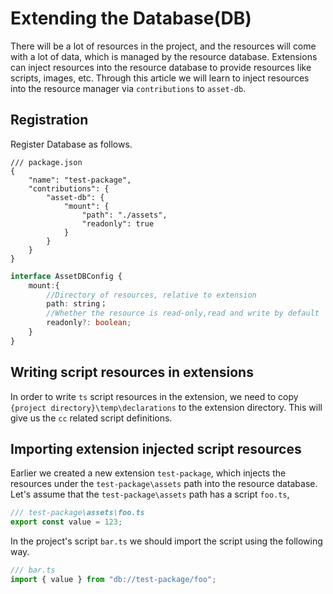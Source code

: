 # Extending the Database(DB)

There will be a lot of resources in the project, and the resources will come with a lot of data, which is managed by the resource database.
Extensions can inject resources into the resource database to provide resources like scripts, images, etc.
Through this article we will learn to inject resources into the resource manager via `contributions` to `asset-db`.

## Registration

Register Database as follows.

```json5
/// package.json
{
    "name": "test-package",
    "contributions": {
        "asset-db": {
            "mount": {
                "path": "./assets",
                "readonly": true
            }
        }
    }
}
```

```typescript
interface AssetDBConfig {
    mount:{
        //Directory of resources, relative to extension
        path: string；
        //Whether the resource is read-only,read and write by default
        readonly?: boolean;
    }
}
```

## Writing script resources in extensions

In order to write `ts` script resources in the extension, we need to copy `{project directory}\temp\declarations` to the extension directory.
This will give us the `cc` related script definitions.

## Importing extension injected script resources

Earlier we created a new extension `test-package`, which injects the resources under the `test-package\assets` path into the resource database.
Let's assume that the `test-package\assets` path has a script `foo.ts`,

```typescript
/// test-package\assets\foo.ts
export const value = 123;
```

In the project's script `bar.ts` we should import the script using the following way.

```typescript
/// bar.ts
import { value } from "db://test-package/foo";
```
